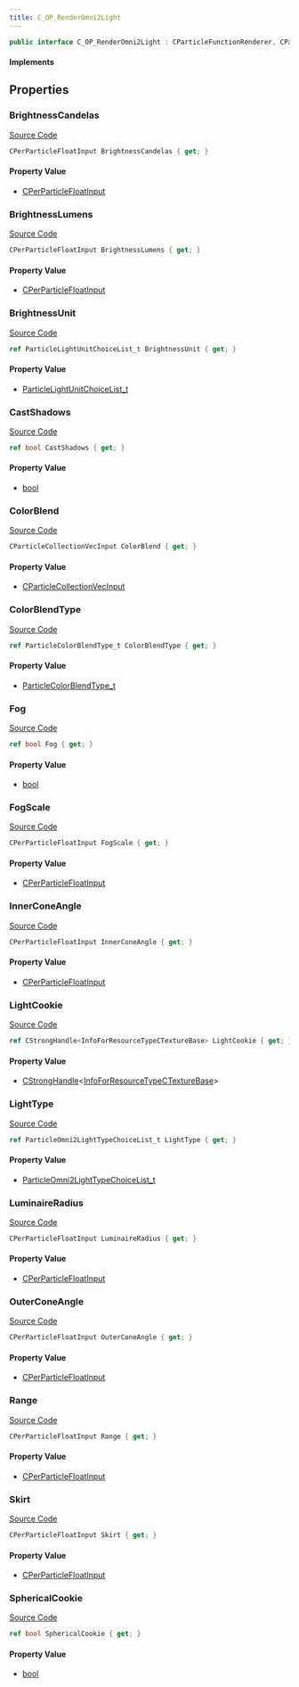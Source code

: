 ```yaml
---
title: C_OP_RenderOmni2Light
---
```


```csharp
public interface C_OP_RenderOmni2Light : CParticleFunctionRenderer, CParticleFunction, ISchemaClass<CParticleFunction>, ISchemaClass<CParticleFunctionRenderer>, ISchemaClass<C_OP_RenderOmni2Light>, ISchemaField, ISchemaClass, INativeHandle
```

#### Implements

## Properties

### BrightnessCandelas

[Source Code](https://github.com/swiftly-solution/swiftlys2/blob/beta/managed/src/SwiftlyS2.Generated/Schemas/Interfaces/C_OP_RenderOmni2Light.cs#L26)

```csharp
CPerParticleFloatInput BrightnessCandelas { get; }
```

#### Property Value

- [CPerParticleFloatInput](/docs/api/shared/schemadefinitions/cperparticlefloatinput)

### BrightnessLumens

[Source Code](https://github.com/swiftly-solution/swiftlys2/blob/beta/managed/src/SwiftlyS2.Generated/Schemas/Interfaces/C_OP_RenderOmni2Light.cs#L24)

```csharp
CPerParticleFloatInput BrightnessLumens { get; }
```

#### Property Value

- [CPerParticleFloatInput](/docs/api/shared/schemadefinitions/cperparticlefloatinput)

### BrightnessUnit

[Source Code](https://github.com/swiftly-solution/swiftlys2/blob/beta/managed/src/SwiftlyS2.Generated/Schemas/Interfaces/C_OP_RenderOmni2Light.cs#L22)

```csharp
ref ParticleLightUnitChoiceList_t BrightnessUnit { get; }
```

#### Property Value

- [ParticleLightUnitChoiceList_t](/docs/api/shared/schemadefinitions/particlelightunitchoicelist_t)

### CastShadows

[Source Code](https://github.com/swiftly-solution/swiftlys2/blob/beta/managed/src/SwiftlyS2.Generated/Schemas/Interfaces/C_OP_RenderOmni2Light.cs#L28)

```csharp
ref bool CastShadows { get; }
```

#### Property Value

- [bool](https://learn.microsoft.com/dotnet/api/system.boolean)

### ColorBlend

[Source Code](https://github.com/swiftly-solution/swiftlys2/blob/beta/managed/src/SwiftlyS2.Generated/Schemas/Interfaces/C_OP_RenderOmni2Light.cs#L18)

```csharp
CParticleCollectionVecInput ColorBlend { get; }
```

#### Property Value

- [CParticleCollectionVecInput](/docs/api/shared/schemadefinitions/cparticlecollectionvecinput)

### ColorBlendType

[Source Code](https://github.com/swiftly-solution/swiftlys2/blob/beta/managed/src/SwiftlyS2.Generated/Schemas/Interfaces/C_OP_RenderOmni2Light.cs#L20)

```csharp
ref ParticleColorBlendType_t ColorBlendType { get; }
```

#### Property Value

- [ParticleColorBlendType_t](/docs/api/shared/schemadefinitions/particlecolorblendtype_t)

### Fog

[Source Code](https://github.com/swiftly-solution/swiftlys2/blob/beta/managed/src/SwiftlyS2.Generated/Schemas/Interfaces/C_OP_RenderOmni2Light.cs#L30)

```csharp
ref bool Fog { get; }
```

#### Property Value

- [bool](https://learn.microsoft.com/dotnet/api/system.boolean)

### FogScale

[Source Code](https://github.com/swiftly-solution/swiftlys2/blob/beta/managed/src/SwiftlyS2.Generated/Schemas/Interfaces/C_OP_RenderOmni2Light.cs#L32)

```csharp
CPerParticleFloatInput FogScale { get; }
```

#### Property Value

- [CPerParticleFloatInput](/docs/api/shared/schemadefinitions/cperparticlefloatinput)

### InnerConeAngle

[Source Code](https://github.com/swiftly-solution/swiftlys2/blob/beta/managed/src/SwiftlyS2.Generated/Schemas/Interfaces/C_OP_RenderOmni2Light.cs#L40)

```csharp
CPerParticleFloatInput InnerConeAngle { get; }
```

#### Property Value

- [CPerParticleFloatInput](/docs/api/shared/schemadefinitions/cperparticlefloatinput)

### LightCookie

[Source Code](https://github.com/swiftly-solution/swiftlys2/blob/beta/managed/src/SwiftlyS2.Generated/Schemas/Interfaces/C_OP_RenderOmni2Light.cs#L44)

```csharp
ref CStrongHandle<InfoForResourceTypeCTextureBase> LightCookie { get; }
```

#### Property Value

- [CStrongHandle](/docs/api/shared/natives/cstronghandle-1)<[InfoForResourceTypeCTextureBase](/docs/api/shared/schemadefinitions/infoforresourcetypectexturebase)>

### LightType

[Source Code](https://github.com/swiftly-solution/swiftlys2/blob/beta/managed/src/SwiftlyS2.Generated/Schemas/Interfaces/C_OP_RenderOmni2Light.cs#L16)

```csharp
ref ParticleOmni2LightTypeChoiceList_t LightType { get; }
```

#### Property Value

- [ParticleOmni2LightTypeChoiceList_t](/docs/api/shared/schemadefinitions/particleomni2lighttypechoicelist_t)

### LuminaireRadius

[Source Code](https://github.com/swiftly-solution/swiftlys2/blob/beta/managed/src/SwiftlyS2.Generated/Schemas/Interfaces/C_OP_RenderOmni2Light.cs#L34)

```csharp
CPerParticleFloatInput LuminaireRadius { get; }
```

#### Property Value

- [CPerParticleFloatInput](/docs/api/shared/schemadefinitions/cperparticlefloatinput)

### OuterConeAngle

[Source Code](https://github.com/swiftly-solution/swiftlys2/blob/beta/managed/src/SwiftlyS2.Generated/Schemas/Interfaces/C_OP_RenderOmni2Light.cs#L42)

```csharp
CPerParticleFloatInput OuterConeAngle { get; }
```

#### Property Value

- [CPerParticleFloatInput](/docs/api/shared/schemadefinitions/cperparticlefloatinput)

### Range

[Source Code](https://github.com/swiftly-solution/swiftlys2/blob/beta/managed/src/SwiftlyS2.Generated/Schemas/Interfaces/C_OP_RenderOmni2Light.cs#L38)

```csharp
CPerParticleFloatInput Range { get; }
```

#### Property Value

- [CPerParticleFloatInput](/docs/api/shared/schemadefinitions/cperparticlefloatinput)

### Skirt

[Source Code](https://github.com/swiftly-solution/swiftlys2/blob/beta/managed/src/SwiftlyS2.Generated/Schemas/Interfaces/C_OP_RenderOmni2Light.cs#L36)

```csharp
CPerParticleFloatInput Skirt { get; }
```

#### Property Value

- [CPerParticleFloatInput](/docs/api/shared/schemadefinitions/cperparticlefloatinput)

### SphericalCookie

[Source Code](https://github.com/swiftly-solution/swiftlys2/blob/beta/managed/src/SwiftlyS2.Generated/Schemas/Interfaces/C_OP_RenderOmni2Light.cs#L46)

```csharp
ref bool SphericalCookie { get; }
```

#### Property Value

- [bool](https://learn.microsoft.com/dotnet/api/system.boolean)

